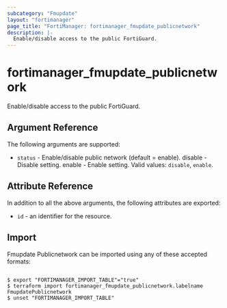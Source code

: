 ```yaml
---
subcategory: "Fmupdate"
layout: "fortimanager"
page_title: "FortiManager: fortimanager_fmupdate_publicnetwork"
description: |-
  Enable/disable access to the public FortiGuard.
---
```


# fortimanager_fmupdate_publicnetwork
Enable/disable access to the public FortiGuard.

## Argument Reference


The following arguments are supported:


* `status` - Enable/disable public network (default = enable). disable - Disable setting. enable - Enable setting. Valid values: `disable`, `enable`.



## Attribute Reference

In addition to all the above arguments, the following attributes are exported:
* `id` - an identifier for the resource.

## Import

Fmupdate Publicnetwork can be imported using any of these accepted formats:
```

$ export "FORTIMANAGER_IMPORT_TABLE"="true"
$ terraform import fortimanager_fmupdate_publicnetwork.labelname FmupdatePublicnetwork
$ unset "FORTIMANAGER_IMPORT_TABLE"
```

